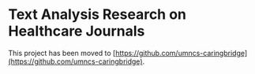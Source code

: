 # Text Analysis Research on Healthcare Journals


This project has been moved to [https://github.com/umncs-caringbridge](https://github.com/umncs-caringbridge).
